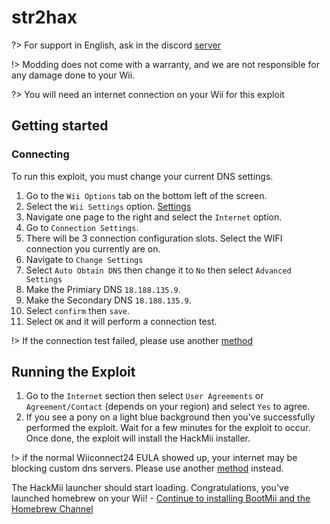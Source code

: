 # str2hax

?> For support in English, ask in the discord [server](https://discord.gg/QvGQqx8Mns)

!> Modding does not come with a warranty, and we are not responsible for any damage done to your Wii.

?> You will need an internet connection on your Wii for this exploit

## Getting started

### Connecting

To run this exploit, you must change your current DNS settings.

1. Go to the ``Wii Options`` tab on the bottom left of the screen.
2. Select the ``Wii Settings`` option. [Settings](/str2hax-images/settings)
3. Navigate one page to the right and select the `Internet` option.
4. Go to ``Connection Settings``.
5. There will be 3 connection configuration slots. Select the WIFI connection you currently are on.
6. Navigate to ``Change Settings``
7. Select ``Auto Obtain DNS`` then change it to `No` then select `Advanced Settings`
8. Make the Primiary DNS ``18.188.135.9``. 
9. Make the Secondary DNS ``18.188.135.9``. 
10. Select `confirm` then `save`.
11. Select `OK` and it will perform a connection test.
 
!> If the connection test failed, please use another [method](chooseyourexploit)

## Running the Exploit

1. Go to the ``Internet`` section then select ``User Agreements`` or ``Agreement/Contact`` (depends on your region) and select `Yes` to agree.
2. If you see a pony on a light blue background then you've successfully performed the exploit. Wait for a few minutes for the exploit to occur. Once done, the exploit will install the HackMii installer.

!> if the normal Wiiconnect24 EULA showed up, your internet may be blocking custom dns servers. Please use another [method](chooseyourexploit) instead.

The HackMii launcher should start loading. Congratulations, you've launched homebrew on your Wii!
     - [Continue to installing BootMii and the Homebrew Channel](hackmii-installer)
